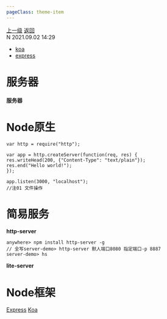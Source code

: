 ```yaml
---
pageClass: theme-item
---
```

<div class="extend-header">
    <div class="info">
        <div class="record">
            <a class="back" href="./">上一级</a>
            <a class="back" href="./">返回</a>
        </div>        
        <div class="mini">
            <span>N 2021.09.02 14:29</span>
        </div>
    </div>
    <div class="content"><div class="custom-block links">
<ul class="desc">
<li><a href="/node/koa">koa</a></li>
<li><a href="/node/express">express</a></li>
</ul>
</div></div>
</div>
<div class="content-header">
<h1>服务器</h1><strong>服务器</strong>
</div>
<div class="static-content">


# Node原生
```
var http = require("http");

var app = http.createServer(function(req, res) {
res.writeHead(200, {"Content-Type": "text/plain"});
res.end("Hello world!");
});

app.listen(3000, "localhost");
//注01 文件操作
```

# 简易服务
**http-server**
  ```
  anywhere> npm install http-server -g  
  // 全写server-demo> http-server 默人端口8080 指定端口-p 8887
  server-demo> hs
  ```
**lite-server**



# Node框架
[Express](pages/server/express/index.md)
[Koa](pages/server/koa/index.md)

</div>